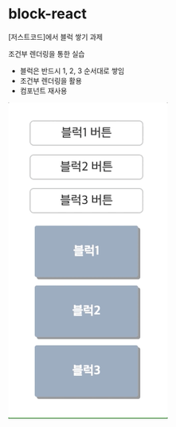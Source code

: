 # block-react

[저스트코드]에서 블럭 쌓기 과제

조건부 렌더링을 통한 실습

- 블럭은 반드시 1, 2, 3 순서대로 쌓임
- 조건부 렌더링을 활용
- 컴포넌트 재사용

![conditional-rendering](./block/images/conditional-rendering.gif)
